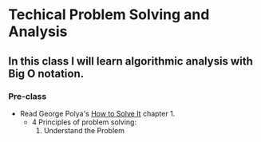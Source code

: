# Techical Problem Solving and Analysis

## In this class I will learn algorithmic analysis with Big O notation.

### Pre-class

* Read George Polya's [How to Solve It](https://math.berkeley.edu/~gmelvin/polya.pdf) chapter 1.
  * 4 Principles of problem solving:
    1. Understand the Problem


